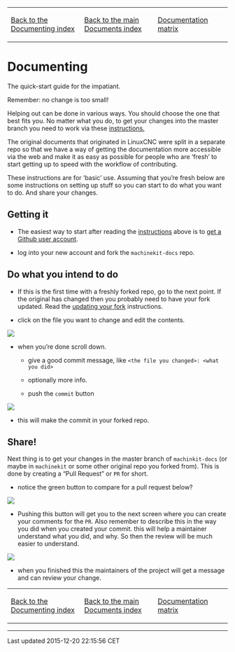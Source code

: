 <table>
<colgroup>
<col width="33%" />
<col width="33%" />
<col width="33%" />
</colgroup>
<tbody>
<tr class="odd">
<td align="left"><p><a href="../index-documenting.md">Back to the Documenting index</a></p></td>
<td align="left"><p><a href="../../index.md">Back to the main Documents index</a></p></td>
<td align="left"><p><a href="../documentation-matrix.md">Documentation matrix</a></p></td>
</tr>
</tbody>
</table>

Documenting
===========

The quick-start guide for the impatiant.

Remember: no change is too small!

Helping out can be done in various ways. You should choose the one that best fits you. No matter what you do, to get your changes into the master branch you need to work via these [instructions.](http://www.machinekit.io/docs/contributing/)

The original documents that originated in LinuxCNC were split in a separate repo so that we have a way of getting the documentation more accessible via the web and make it as easy as possible for people who are ‘fresh’ to start getting up to speed with the workflow of contributing.

These instructions are for ‘basic’ use. Assuming that you’re fresh below are some instructions on setting up stuff so you can start to do what you want to do. And share your changes.

Getting it
----------

-   The easiest way to start after reading the [instructions](http://www.machinekit.io/docs/contributing/) above is to [get a Github user account](https://github.com/join).

-   log into your new account and fork the `machinekit-docs` repo.

Do what you intend to do
------------------------

-   If this is the first time with a freshly forked repo, go to the next point. If the original has changed then you probably need to have your fork updated. Read the [updating your fork](updating-your-fork.md) instructions.

-   click on the file you want to change and edit the contents.

![](images/editing-a-file.png)

-   when you’re done scroll down.

    -   give a good commit message, like `<the file you changed>: <what you did>`

    -   optionally more info.

    -   push the `commit` button

![](images/committing-changes.png)

-   this will make the commit in your forked repo.

Share!
------

Next thing is to get your changes in the master branch of `machinkit-docs` (or maybe in `machinekit` or some other original repo you forked from). This is done by creating a “Pull Request” or `PR` for short.

-   notice the green button to compare for a pull request below?

![](images/compare-for-PR.png)

-   Pushing this button will get you to the next screen where you can create your comments for the `PR`. Also remember to describe this in the way you did when you created your commit. this will help a maintainer understand what you did, and why. So then the review will be much easier to understand.

![](images/create-PR-to-original.png)

-   when you finished this the maintainers of the project will get a message and can review your change.

<table>
<colgroup>
<col width="33%" />
<col width="33%" />
<col width="33%" />
</colgroup>
<tbody>
<tr class="odd">
<td align="left"><p><a href="../index-documenting.md">Back to the Documenting index</a></p></td>
<td align="left"><p><a href="../../index.md">Back to the main Documents index</a></p></td>
<td align="left"><p><a href="../documentation-matrix.md">Documentation matrix</a></p></td>
</tr>
</tbody>
</table>

------------------------------------------------------------------------

Last updated 2015-12-20 22:15:56 CET


